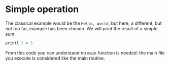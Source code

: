 # Simple operation

The classical example would be the `Hello, world`, but here, a different, but not too far, example has been chosen.
We will print the result of a simple sum

``` CoffeeScript
printl 5 + 3
```

From this code you can understand no `main` function is needed: the main file you execute is considered like the main routine.
